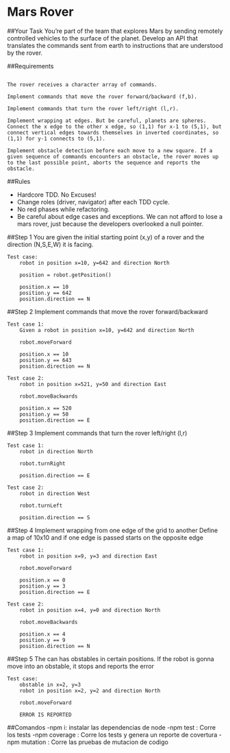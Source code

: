 # Mars Rover

##Your Task
You’re part of the team that explores Mars by sending remotely controlled vehicles to the surface of the planet. Develop an API that translates the commands sent from earth to instructions that are understood by the rover.

##Requirements
```You are given the initial starting point (x,y) of a rover and the direction (N,S,E,W) it is facing.

The rover receives a character array of commands.

Implement commands that move the rover forward/backward (f,b).

Implement commands that turn the rover left/right (l,r).

Implement wrapping at edges. But be careful, planets are spheres. Connect the x edge to the other x edge, so (1,1) for x-1 to (5,1), but connect vertical edges towards themselves in inverted coordinates, so (1,1) for y-1 connects to (5,1).

Implement obstacle detection before each move to a new square. If a given sequence of commands encounters an obstacle, the rover moves up to the last possible point, aborts the sequence and reports the obstacle.
```

##Rules
 - Hardcore TDD. No Excuses!
 - Change roles (driver, navigator) after each TDD cycle.
 - No red phases while refactoring.
 - Be careful about edge cases and exceptions. We can not afford to lose a mars rover, just because the developers overlooked a null pointer.

##Step 1
You are given the initial starting point (x,y) of a rover and the direction (N,S,E,W) it is facing.

    Test case:
        robot in position x=10, y=642 and direction North

        position = robot.getPosition()

        position.x == 10
        position.y == 642
        position.direction == N



##Step 2
Implement commands that move the rover forward/backward

    Test case 1:
        Given a robot in position x=10, y=642 and direction North

        robot.moveForward

        position.x == 10
        position.y == 643
        position.direction == N

    Test case 2:
        robot in position x=521, y=50 and direction East

        robot.moveBackwards

        position.x == 520
        position.y == 50
        position.direction == E

##Step 3
Implement commands that turn the rover left/right (l,r)

    Test case 1:
        robot in direction North

        robot.turnRight

        position.direction == E

    Test case 2:
        robot in direction West

        robot.turnLeft

        position.direction == S

##Step 4
Implement wrapping from one edge of the grid to another
Define a map of 10x10 and if one edge is passed starts on the opposite edge

    Test case 1:
        robot in position x=9, y=3 and direction East

        robot.moveForward

        position.x == 0
        position.y == 3
        position.direction == E

    Test case 2:
        robot in position x=4, y=0 and direction North

        robot.moveBackwards

        position.x == 4
        position.y == 9
        position.direction == N


##Step 5
The can has obstables in certain positions.
If the robot is gonna move into an obstable, it stops and reports the error

    Test case:
        obstable in x=2, y=3
        robot in position x=2, y=2 and direction North

        robot.moveForward

        ERROR IS REPORTED


##Comandos
    -npm i: instalar las dependencias de node 
    -npm test : Corre los tests
    -npm coverage : Corre los tests y genera un reporte de covertura
    -npm mutation : Corre las pruebas de mutacion de codigo
